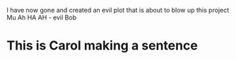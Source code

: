 I have now gone and created an evil plot that is about to blow up this project Mu Ah HA AH - evil Bob
# This is Carol making a sentence
